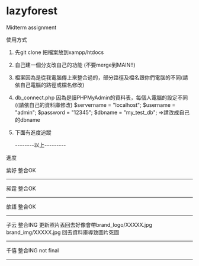 # lazyforest
Midterm assignment

使用方式
1. 先git clone 把檔案放到xampp/htdocs
2. 自己建一個分支改自己的功能 (不要merge到MAIN!!)
3. 檔案因為是從我電腦傳上來整合過的，部分路徑及檔名跟你們電腦的不同(請依自己電腦的路徑或檔名修改)
4. db_connect.php 因為是讀PHPMyAdmin的資料表，每個人電腦的設定不同((請依自己的資料庫修改)
  $servername = "localhost";
  $username = "admin";
  $password = "12345";
  $dbname = "my_test_db";  =>請改成自己的dbname
5. 下面有進度追蹤
   
   --------以上---------



進度

紫妤  整合OK
<hr>

昶霆   整合OK
<hr>

歆語   整合OK
<hr>

子云   整合ING
更新照片丟回去好像會帶brand_logo/XXXXX.jpg brand_img/XXXXX.jpg 回去資料庫導致圖片死圖
<hr>

千僖   整合ING
not final
<hr>



